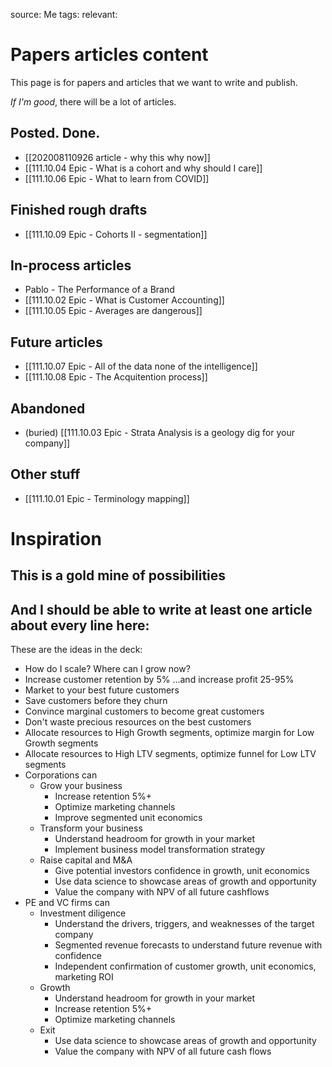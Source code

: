 source: Me
tags: 
relevant: 

# Papers articles content

This page is for papers and articles that we want to write and publish.

_If I'm good_, there will be a lot of articles.

## Posted. Done.

- [[202008110926 article - why this why now]]
- [[111.10.04 Epic - What is a cohort and why should I care]]
- [[111.10.06 Epic - What to learn from COVID]]

## Finished rough drafts

- [[111.10.09 Epic - Cohorts II - segmentation]]

## In-process articles

- Pablo - The Performance of a Brand
- [[111.10.02 Epic - What is Customer Accounting]]
- [[111.10.05 Epic - Averages are dangerous]]

## Future articles

- [[111.10.07 Epic - All of the data none of the intelligence]]
- [[111.10.08 Epic - The Acquitention process]]

## Abandoned

- (buried) [[111.10.03 Epic - Strata Analysis is a geology dig for your company]]

## Other stuff

- [[111.10.01 Epic - Terminology mapping]]


# Inspiration
## This is a gold mine of possibilities
## And I should be able to write at least one article about every line here:
These are the ideas in the deck:
- How do I scale? Where can I grow now?
- Increase customer retention by 5% ...and increase profit 25-95%
- Market to your best future customers
- Save customers before they churn
- Convince marginal customers to become great customers
- Don't waste precious resources on the best customers
- Allocate resources to High Growth segments, optimize margin for Low Growth segments
- Allocate resources to High LTV segments, optimize funnel for Low LTV segments
- Corporations can
    - Grow your business
        - Increase retention 5%+
        - Optimize marketing channels
        - Improve segmented unit economics
	- Transform your business
        - Understand headroom for growth in your market
        - Implement business model transformation strategy
	- Raise capital and M&A
        - Give potential investors confidence in growth, unit economics
        - Use data science to showcase areas of growth and opportunity
        - Value the company with NPV of all future cashflows
- PE and VC firms can
    - Investment diligence
        - Understand the drivers, triggers, and weaknesses of the target company
        - Segmented revenue forecasts to understand future revenue with confidence
        - Independent confirmation of customer growth, unit economics, marketing ROI
	- Growth 
        - Understand headroom for growth in your market
        - Increase retention 5%+
        - Optimize marketing channels
	- Exit
        - Use data science to showcase areas of growth and opportunity
        - Value the company with NPV of all future cash flows

